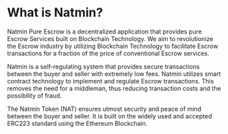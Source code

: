 # What is Natmin?

Natmin Pure Escrow is a decentralized application that provides pure Escrow Services built on Blockchain Technology. We aim to revolutionize the Escrow industry by utilizing Blockchain Technology to facilitate Escrow transactions for a fraction of the price of conventional Escrow services.

Natmin is a self-regulating system that provides secure transactions between the buyer and seller with extremely low fees. Natmin utilizes smart contract technology to implement and regulate Escrow transactions. This removes the need for a middleman, thus reducing transaction costs and the possibility of fraud.

The Natmin Token (NAT) ensures utmost security and peace of mind between the buyer and seller. It is built on the widely used and accepted ERC223 standard using the Ethereum Blockchain.
